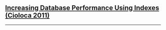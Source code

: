 [Increasing Database Performance Using Indexes (Cioloca 2011)](http://www.dbjournal.ro/archive/4/2_Ciologa_Georgescu.pdf)
-------------------------------------------------------------------------------
-------------------------------------------------------------------------------